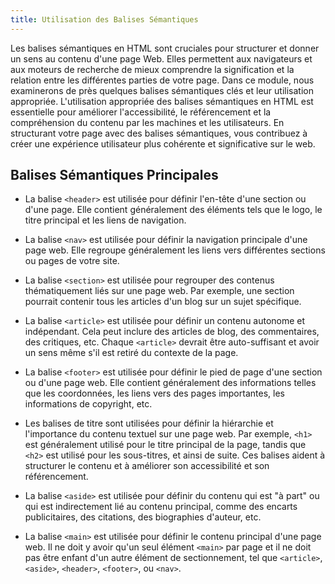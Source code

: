 ```yaml
---
title: Utilisation des Balises Sémantiques
---
```


Les balises sémantiques en HTML sont cruciales pour structurer et donner un sens au contenu d'une page Web. Elles permettent aux navigateurs et aux moteurs de recherche de mieux comprendre la signification et la relation entre les différentes parties de votre page. Dans ce module, nous examinerons de près quelques balises sémantiques clés et leur utilisation appropriée.
L'utilisation appropriée des balises sémantiques en HTML est essentielle pour améliorer l'accessibilité, le référencement et la compréhension du contenu par les machines et les utilisateurs. En structurant votre page avec des balises sémantiques, vous contribuez à créer une expérience utilisateur plus cohérente et significative sur le web.

## Balises Sémantiques Principales

- La balise `<header>` est utilisée pour définir l'en-tête d'une section ou d'une page. Elle contient généralement des éléments tels que le logo, le titre principal et les liens de navigation.

- La balise `<nav>` est utilisée pour définir la navigation principale d'une page web. Elle regroupe généralement les liens vers différentes sections ou pages de votre site.

- La balise `<section>` est utilisée pour regrouper des contenus thématiquement liés sur une page web. Par exemple, une section pourrait contenir tous les articles d'un blog sur un sujet spécifique.

- La balise `<article>` est utilisée pour définir un contenu autonome et indépendant. Cela peut inclure des articles de blog, des commentaires, des critiques, etc. Chaque `<article>` devrait être auto-suffisant et avoir un sens même s'il est retiré du contexte de la page.

- La balise `<footer>` est utilisée pour définir le pied de page d'une section ou d'une page web. Elle contient généralement des informations telles que les coordonnées, les liens vers des pages importantes, les informations de copyright, etc.

- Les balises de titre sont utilisées pour définir la hiérarchie et l'importance du contenu textuel sur une page web. Par exemple, `<h1>` est généralement utilisé pour le titre principal de la page, tandis que `<h2>` est utilisé pour les sous-titres, et ainsi de suite. Ces balises aident à structurer le contenu et à améliorer son accessibilité et son référencement.

- La balise `<aside>` est utilisée pour définir du contenu qui est "à part" ou qui est indirectement lié au contenu principal, comme des encarts publicitaires, des citations, des biographies d'auteur, etc.

- La balise `<main>` est utilisée pour définir le contenu principal d'une page web. Il ne doit y avoir qu'un seul élément `<main>` par page et il ne doit pas être enfant d'un autre élément de sectionnement, tel que `<article>`, `<aside>`, `<header>`, `<footer>`, ou `<nav>`.

